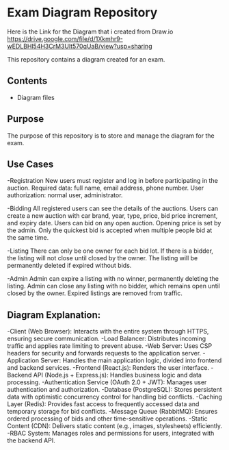 # Exam Diagram Repository

Here is the Link for the Diagram that i created from Draw.io
https://drive.google.com/file/d/1Xkmhr9-wEDLBHl54H3CrM3Ult570qUaB/view?usp=sharing

This repository contains a diagram created for an exam.

## Contents

- Diagram files

## Purpose

The purpose of this repository is to store and manage the diagram for the exam.

## Use Cases

-Registration
New users must register and log in before participating in the auction.
Required data: full name, email address, phone number.
User authorization: normal user, administrator.

-Bidding
All registered users can see the details of the auctions.
Users can create a new auction with car brand, year, type, price, bid price increment, and expiry date.
Users can bid on any open auction.
Opening price is set by the admin.
Only the quickest bid is accepted when multiple people bid at the same time.

-Listing
There can only be one owner for each bid lot.
If there is a bidder, the listing will not close until closed by the owner.
The listing will be permanently deleted if expired without bids.

-Admin
Admin can expire a listing with no winner, permanently deleting the listing.
Admin can close any listing with no bidder, which remains open until closed by the owner.
Expired listings are removed from traffic.



## Diagram Explanation:
-Client (Web Browser): Interacts with the entire system through HTTPS, ensuring secure communication.
-Load Balancer: Distributes incoming traffic and applies rate limiting to prevent abuse.
-Web Server: Uses CSP headers for security and forwards requests to the application server.
-Application Server: Handles the main application logic, divided into frontend and backend services.
-Frontend (React.js): Renders the user interface.
-Backend API (Node.js + Express.js): Handles business logic and data processing.
-Authentication Service (OAuth 2.0 + JWT): Manages user authentication and authorization.
-Database (PostgreSQL): Stores persistent data with optimistic concurrency control for handling bid conflicts.
-Caching Layer (Redis): Provides fast access to frequently accessed data and temporary storage for bid conflicts.
-Message Queue (RabbitMQ): Ensures ordered processing of bids and other time-sensitive operations.
-Static Content (CDN): Delivers static content (e.g., images, stylesheets) efficiently.
-RBAC System: Manages roles and permissions for users, integrated with the backend API.

